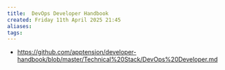 ```yaml
---
title:  DevOps Developer Handbook
created: Friday 11th April 2025 21:45
aliases: 
tags: 
---
```

- https://github.com/apptension/developer-handbook/blob/master/Technical%20Stack/DevOps%20Developer.md

